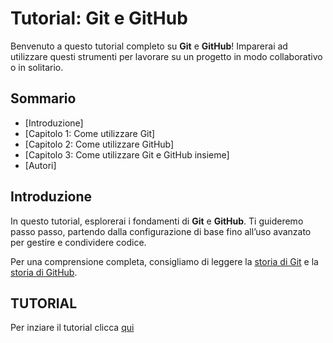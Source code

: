 # Tutorial: Git e GitHub

Benvenuto a questo tutorial completo su **Git** e **GitHub**! Imparerai ad utilizzare questi strumenti per lavorare su un progetto in modo collaborativo o in solitario.

## Sommario

- [Introduzione]
- [Capitolo 1: Come utilizzare Git]
- [Capitolo 2: Come utilizzare GitHub]
- [Capitolo 3: Come utilizzare Git e GitHub insieme]
- [Autori]

## Introduzione

In questo tutorial, esplorerai i fondamenti di **Git** e **GitHub**. Ti guideremo passo passo, partendo dalla configurazione di base fino all’uso avanzato per gestire e condividere codice.

Per una comprensione completa, consigliamo di leggere la [storia di Git](./GIT.md) e la [storia di GitHub](./GITHUB.md).

## TUTORIAL

Per inziare il tutorial clicca [qui](./TUTORIAL.md)
